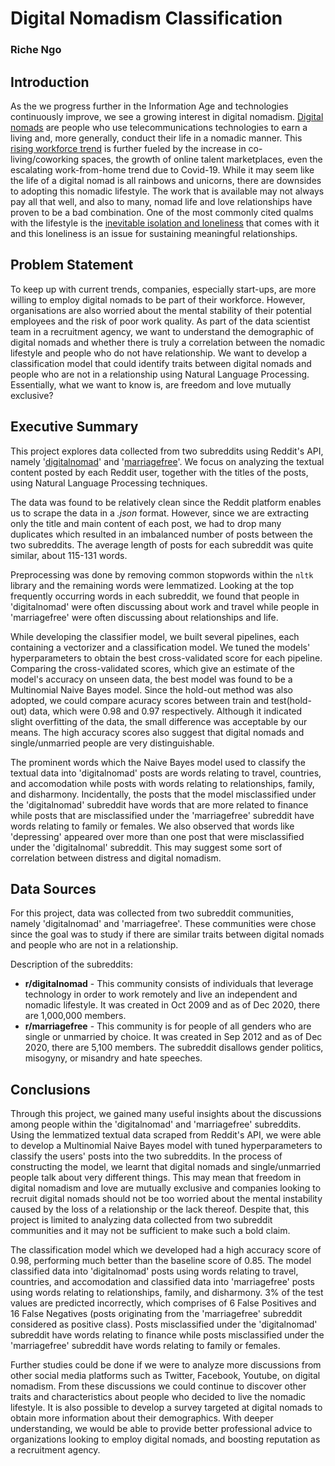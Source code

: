 # Digital Nomadism Classification

### Riche Ngo

## Introduction

As the we progress further in the Information Age and technologies continuously improve, we see a growing interest in digital nomadism. [Digital nomads](https://en.wikipedia.org/wiki/Digital_nomad) are people who use telecommunications technologies to earn a living and, more generally, conduct their life in a nomadic manner. This [rising workforce trend](https://www.mbopartners.com/state-of-independence/research-trends-digital-nomads/) is further fueled by the increase in co-living/coworking spaces, the growth of online talent marketplaces, even the escalating work-from-home trend due to Covid-19. While it may seem like the life of a digital nomad is all rainbows and unicorns, there are downsides to adopting this nomadic lifestyle. The work that is available may not always pay all that well, and also to many, nomad life and love relationships have proven to be a bad combination. One of the most commonly cited qualms with the lifestyle is the [inevitable isolation and loneliness](https://psiloveyou.xyz/dating-as-a-digital-nomad-how-to-approach-love-in-the-laptop-lifestyle-75911313f865) that comes with it and this loneliness is an issue for sustaining meaningful relationships. 

## Problem Statement

To keep up with current trends, companies, especially start-ups, are more willing to employ digital nomads to be part of their workforce. However, organisations are also worried about the mental stability of their potential employees and the risk of poor work quality. As part of the data scientist team in a recruitment agency, we want to understand the demographic of digital nomads and whether there is truly a correlation between the nomadic lifestyle and people who do not have relationship. We want to develop a classification model that could identify traits between digital nomads and people who are not in a relationship using Natural Language Processing. Essentially, what we want to know is, are freedom and love mutually exclusive?

## Executive Summary

This project explores data collected from two subreddits using Reddit's API, namely '[digitalnomad](https://www.reddit.com/r/digitalnomad/)' and '[marriagefree](https://www.reddit.com/r/marriagefree/)'. We focus on analyzing the textual content posted by each Reddit user, together with the titles of the posts, using Natural Language Processing techniques.

The data was found to be relatively clean since the Reddit platform enables us to scrape the data in a *.json* format. However, since we are extracting only the title and main content of each post, we had to drop many duplicates which resulted in an imbalanced number of posts between the two subreddits. The average length of posts for each subreddit was quite similar, about 115-131 words. 

Preprocessing was done by removing common stopwords within the `nltk` library and the remaining words were lemmatized. Looking at the top frequently occurring words in each subreddit, we found that people in 'digitalnomad' were often discussing about work and travel while people in 'marriagefree' were often discussing about relationships and life.

While developing the classifier model, we built several pipelines, each containing a vectorizer and a classification model. We tuned the models' hyperparameters to obtain the best cross-validated score for each pipeline. Comparing the cross-validated scores, which give an estimate of the model's accuracy on unseen data, the best model was found to be a Multinomial Naive Bayes model. Since the hold-out method was also adopted, we could compare acuracy scores between train and test(hold-out) data, which were 0.98 and 0.97 respectively. Although it indicated slight overfitting of the data, the small difference was acceptable by our means. The high accuracy scores also suggest that digital nomads and single/unmarried people are very distinguishable.

The prominent words which the Naive Bayes model used to classify the textual data into 'digitalnomad' posts are words relating to travel, countries, and accomodation while posts with words relating to relationships, family, and disharmony. Incidentally, the posts that the model misclassified under the 'digitalnomad' subreddit have words that are more related to finance while posts that are misclassified under the 'marriagefree' subreddit have words relating to family or females. We also observed that words like 'depressing' appeared over more than one post that were misclassified under the 'digitalnomal' subreddit. This may suggest some sort of correlation between distress and digital nomadism.

## Data Sources

For this project, data was collected from two subreddit communities, namely 'digitalnomad' and 'marriagefree'. These communities were chose since the goal was to study if there are similar traits between digital nomads and people who are not in a relationship.

Description of the subreddits:  
* **r/digitalnomad** - This community consists of individuals that leverage technology in order to work remotely and live an independent and nomadic lifestyle. It was created in Oct 2009 and as of Dec 2020, there are 1,000,000 members.
* **r/marriagefree** - This community is for people of all genders who are single or unmarried by choice. It was created in Sep 2012 and as of Dec 2020, there are 5,100 members. The subreddit disallows gender politics, misogyny, or misandry and hate speeches.

## Conclusions

Through this project, we gained many useful insights about the discussions among people within the 'digitalnomad' and 'marriagefree' subreddits. Using the lemmatized textual data scraped from Reddit's API, we were able to develop a Multinomial Naive Bayes model with tuned hyperparameters to classify the users' posts into the two subreddits. In the process of constructing the model, we learnt that digital nomads and single/unmarried people talk about very different things. This may mean that freedom in digital nomadism and love are mutually exclusive and companies looking to recruit digital nomads should not be too worried about the mental instability caused by the loss of a relationship or the lack thereof. Despite that, this project is limited to analyzing data collected from two subreddit communities and it may not be sufficient to make such a bold claim.

The classification model which we developed had a high accuracy score of 0.98, performing much better than the baseline score of 0.85. The model classified data into 'digitalnomad' posts using words relating to travel, countries, and accomodation and classified data into 'marriagefree' posts using words relating to relationships, family, and disharmony. 3% of the test values are predicted incorrectly, which comprises of 6 False Positives and 16 False Negatives (posts originating from the 'marriagefree' subreddit considered as positive class). Posts misclassified under the 'digitalnomad' subreddit have words relating to finance while posts misclassified under the 'marriagefree' subreddit have words relating to family or females.

Further studies could be done if we were to analyze more discussions from other social media platforms such as Twitter, Facebook, Youtube, on digital nomadism. From these discussions we could continue to discover other traits and characteristics about people who decided to live the nomadic lifestyle. It is also possible to develop a survey targeted at digital nomads to obtain more information about their demographics. With deeper understanding, we would be able to provide better professional advice to organizations looking to employ digital nomads, and boosting reputation as a recruitment agency.
